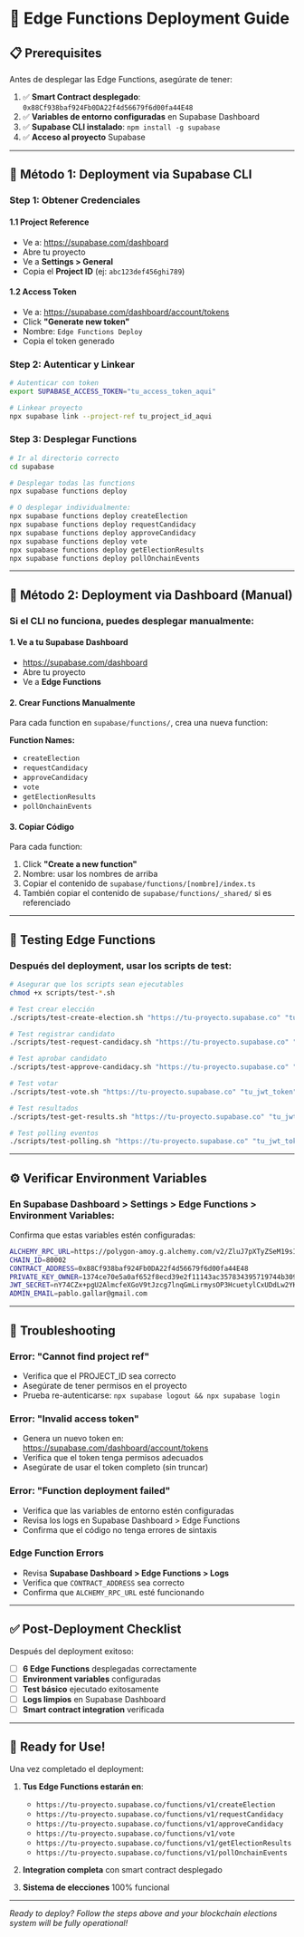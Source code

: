 # 🚀 Edge Functions Deployment Guide

## 📋 Prerequisites

Antes de desplegar las Edge Functions, asegúrate de tener:

1. ✅ **Smart Contract desplegado**: `0x88Cf938baf924Fb0DA22f4d56679f6d00fa44E48`
2. ✅ **Variables de entorno configuradas** en Supabase Dashboard
3. ✅ **Supabase CLI instalado**: `npm install -g supabase`
4. ✅ **Acceso al proyecto** Supabase

---

## 🔧 Método 1: Deployment via Supabase CLI

### Step 1: Obtener Credenciales

#### 1.1 Project Reference
- Ve a: https://supabase.com/dashboard
- Abre tu proyecto
- Ve a **Settings > General**
- Copia el **Project ID** (ej: `abc123def456ghi789`)

#### 1.2 Access Token
- Ve a: https://supabase.com/dashboard/account/tokens
- Click **"Generate new token"**
- Nombre: `Edge Functions Deploy`
- Copia el token generado

### Step 2: Autenticar y Linkear

```bash
# Autenticar con token
export SUPABASE_ACCESS_TOKEN="tu_access_token_aqui"

# Linkear proyecto
npx supabase link --project-ref tu_project_id_aqui
```

### Step 3: Desplegar Functions

```bash
# Ir al directorio correcto
cd supabase

# Desplegar todas las functions
npx supabase functions deploy

# O desplegar individualmente:
npx supabase functions deploy createElection
npx supabase functions deploy requestCandidacy
npx supabase functions deploy approveCandidacy
npx supabase functions deploy vote
npx supabase functions deploy getElectionResults
npx supabase functions deploy pollOnchainEvents
```

---

## 🔧 Método 2: Deployment via Dashboard (Manual)

### Si el CLI no funciona, puedes desplegar manualmente:

#### 1. Ve a tu Supabase Dashboard
- https://supabase.com/dashboard
- Abre tu proyecto
- Ve a **Edge Functions**

#### 2. Crear Functions Manualmente

Para cada function en `supabase/functions/`, crea una nueva function:

**Function Names:**
- `createElection`
- `requestCandidacy` 
- `approveCandidacy`
- `vote`
- `getElectionResults`
- `pollOnchainEvents`

#### 3. Copiar Código

Para cada function:
1. Click **"Create a new function"**
2. Nombre: usar los nombres de arriba
3. Copiar el contenido de `supabase/functions/[nombre]/index.ts`
4. También copiar el contenido de `supabase/functions/_shared/` si es referenciado

---

## 🧪 Testing Edge Functions

### Después del deployment, usar los scripts de test:

```bash
# Asegurar que los scripts sean ejecutables
chmod +x scripts/test-*.sh

# Test crear elección
./scripts/test-create-election.sh "https://tu-proyecto.supabase.co" "tu_jwt_token"

# Test registrar candidato
./scripts/test-request-candidacy.sh "https://tu-proyecto.supabase.co" "tu_jwt_token" "election_id" "party_id"

# Test aprobar candidato
./scripts/test-approve-candidacy.sh "https://tu-proyecto.supabase.co" "tu_jwt_token" "candidate_id" "true"

# Test votar
./scripts/test-vote.sh "https://tu-proyecto.supabase.co" "tu_jwt_token" "election_id" "candidate_id"

# Test resultados
./scripts/test-get-results.sh "https://tu-proyecto.supabase.co" "tu_jwt_token" "election_id"

# Test polling eventos
./scripts/test-polling.sh "https://tu-proyecto.supabase.co" "tu_jwt_token" "election_id" "false"
```

---

## ⚙️ Verificar Environment Variables

### En Supabase Dashboard > Settings > Edge Functions > Environment Variables:

Confirma que estas variables estén configuradas:

```bash
ALCHEMY_RPC_URL=https://polygon-amoy.g.alchemy.com/v2/ZluJ7pXTyZSeM19sInGA4
CHAIN_ID=80002
CONTRACT_ADDRESS=0x88Cf938baf924Fb0DA22f4d56679f6d00fa44E48
PRIVATE_KEY_OWNER=1374ce70e5a0af652f8ecd39e2f11143ac357834395719744b309311d16b6da6
JWT_SECRET=nY74CZx+pgU2AlmcfeXGoV9tJzcg7lnqGmLirmysOP3HcuetylCxUDdLw2YKreno2ijkfMvNphSBK0KMVAPIag==
ADMIN_EMAIL=pablo.gallar@gmail.com
```

---

## 🚨 Troubleshooting

### Error: "Cannot find project ref"
- Verifica que el PROJECT_ID sea correcto
- Asegúrate de tener permisos en el proyecto
- Prueba re-autenticarse: `npx supabase logout && npx supabase login`

### Error: "Invalid access token"
- Genera un nuevo token en: https://supabase.com/dashboard/account/tokens
- Verifica que el token tenga permisos adecuados
- Asegúrate de usar el token completo (sin truncar)

### Error: "Function deployment failed"
- Verifica que las variables de entorno estén configuradas
- Revisa los logs en Supabase Dashboard > Edge Functions
- Confirma que el código no tenga errores de sintaxis

### Edge Function Errors
- Revisa **Supabase Dashboard > Edge Functions > Logs**
- Verifica que `CONTRACT_ADDRESS` sea correcto
- Confirma que `ALCHEMY_RPC_URL` esté funcionando

---

## ✅ Post-Deployment Checklist

Después del deployment exitoso:

- [ ] **6 Edge Functions** desplegadas correctamente
- [ ] **Environment variables** configuradas
- [ ] **Test básico** ejecutado exitosamente
- [ ] **Logs limpios** en Supabase Dashboard
- [ ] **Smart contract integration** verificada

---

## 🎯 Ready for Use!

Una vez completado el deployment:

1. **Tus Edge Functions estarán en**:
   - `https://tu-proyecto.supabase.co/functions/v1/createElection`
   - `https://tu-proyecto.supabase.co/functions/v1/requestCandidacy`
   - `https://tu-proyecto.supabase.co/functions/v1/approveCandidacy`
   - `https://tu-proyecto.supabase.co/functions/v1/vote`
   - `https://tu-proyecto.supabase.co/functions/v1/getElectionResults`
   - `https://tu-proyecto.supabase.co/functions/v1/pollOnchainEvents`

2. **Integration completa** con smart contract desplegado

3. **Sistema de elecciones** 100% funcional

---

*Ready to deploy? Follow the steps above and your blockchain elections system will be fully operational!*